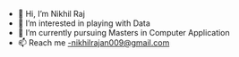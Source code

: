 - 👋 Hi, I’m Nikhil Raj
- 👀 I’m interested in playing with Data
- 🌱 I’m currently pursuing Masters in Computer Application
- 📫 Reach me -nikhilrajan009@gmail.com

<!---
nikhilraj44/nikhilraj44 is a ✨ special ✨ repository because its `README.md` (this file) appears on your GitHub profile.
You can click the Preview link to take a look at your changes.
--->
